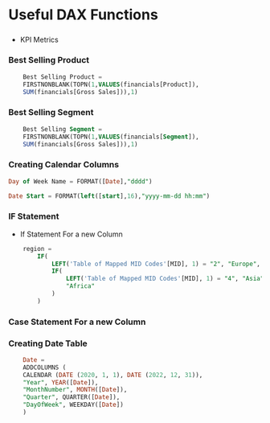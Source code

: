 # Useful DAX Functions
##### 
- KPI Metrics
### Best Selling Product 
```sql
	Best Selling Product = 
	FIRSTNONBLANK(TOPN(1,VALUES(financials[Product]),
	SUM(financials[Gross Sales])),1)
```
### Best Selling Segment
```sql
	Best Selling Segment = 
	FIRSTNONBLANK(TOPN(1,VALUES(financials[Segment]),
	SUM(financials[Gross Sales])),1) 
```
### Creating Calendar Columns
```sql
Day of Week Name = FORMAT([Date],"dddd") 

Date Start = FORMAT(left([start],16),"yyyy-mm-dd hh:mm") 
```
### IF Statement
- If Statement For a new Column 
```sql
	region =  
		IF( 
			LEFT('Table of Mapped MID Codes'[MID], 1) = "2", "Europe", 
			IF( 
				LEFT('Table of Mapped MID Codes'[MID], 1) = "4", "Asia", 
				"Africa" 
			) 
		) 
```
### Case Statement For a new Column 

 

### Creating Date Table 
```sql
	Date =  
	ADDCOLUMNS ( 
	CALENDAR (DATE (2020, 1, 1), DATE (2022, 12, 31)), 
	"Year", YEAR([Date]), 
	"MonthNumber", MONTH([Date]), 
	"Quarter", QUARTER([Date]), 
	"DayOfWeek", WEEKDAY([Date]) 
	) 
```
 